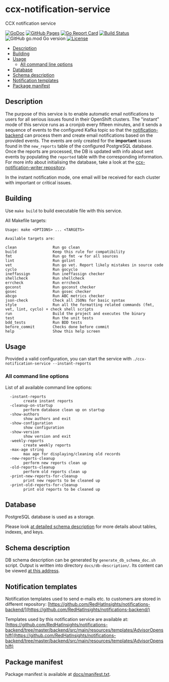 # ccx-notification-service
CCX notification service

[![GoDoc](https://godoc.org/github.com/RedHatInsights/ccx-notification-service?status.svg)](https://godoc.org/github.com/RedHatInsights/ccx-notification-service)
[![GitHub Pages](https://img.shields.io/badge/%20-GitHub%20Pages-informational)](https://redhatinsights.github.io/ccx-notification-service/)
[![Go Report Card](https://goreportcard.com/badge/github.com/RedHatInsights/ccx-notification-service)](https://goreportcard.com/report/github.com/RedHatInsights/ccx-notification-service)
[![Build Status](https://travis-ci.com/RedHatInsights/ccx-notification-service.svg?branch=master)](https://travis-ci.com/RedHatInsights/ccx-notification-service)
![GitHub go.mod Go version](https://img.shields.io/github/go-mod/go-version/RedHatInsights/ccx-notification-service)
[![License](https://img.shields.io/badge/license-Apache-blue)](https://github.com/RedHatInsights/ccx-notification-service/blob/master/LICENSE)

<!-- vim-markdown-toc GFM -->

* [Description](#description)
* [Building](#building)
* [Usage](#usage)
    * [All command line options](#all-command-line-options)
* [Database](#database)
* [Schema description](#schema-description)
* [Notification templates](#notification-templates)
* [Package manifest](#package-manifest)

<!-- vim-markdown-toc -->

## Description

The purpose of this service is to enable automatic email notifications to
users for all serious issues found in their OpenShift clusters. The "instant"
mode of this service runs as a cronjob every fifteen minutes, and it sends a
sequence of events to the configured Kafka topic so that the
[notification-backend](https://github.com/RedHatInsights/notifications-backend)
can process them and create email notifications based on the provided events.
The events are only created for the **important** issues found in the 
`new_reports` table of the configured PostgreSQL database. Once the reports are
processed, the DB is updated with info about sent events by populating the
`reported` table with the corresponding information. For more info about 
initialising the database, take a look at the [ccx-notification-writer repository](https://github.com/RedHatInsights/ccx-notification-writer).

In the instant notification mode, one email will be received for each cluster 
with important or critical issues.

## Building

Use `make build` to build executable file with this service.

All Makefile targets:

```
Usage: make <OPTIONS> ... <TARGETS>

Available targets are:

clean                Run go clean
build                Keep this rule for compatibility
fmt                  Run go fmt -w for all sources
lint                 Run golint
vet                  Run go vet. Report likely mistakes in source code
cyclo                Run gocyclo
ineffassign          Run ineffassign checker
shellcheck           Run shellcheck
errcheck             Run errcheck
goconst              Run goconst checker
gosec                Run gosec checker
abcgo                Run ABC metrics checker
json-check           Check all JSONs for basic syntax
style                Run all the formatting related commands (fmt, vet, lint, cyclo) + check shell scripts
run                  Build the project and executes the binary
test                 Run the unit tests
bdd_tests            Run BDD tests
before_commit        Checks done before commit
help                 Show this help screen
```

## Usage

Provided a valid configuration, you can start the service with `./ccx-notification-service --instant-reports` 

### All command line options

List of all available command line options:

```
  -instant-reports
    	create instant reports
  -cleanup-on-startup
        perform database clean up on startup
  -show-authors
    	show authors and exit
  -show-configuration
    	show configuration
  -show-version
    	show version and exit
  -weekly-reports
    	create weekly reports
  -max-age string
    	max age for displaying/cleaning old records
  -new-reports-cleanup
    	perform new reports clean up
  -old-reports-cleanup
    	perform old reports clean up
  -print-new-reports-for-cleanup
    	print new reports to be cleaned up
  -print-old-reports-for-cleanup
    	print old reports to be cleaned up
```

## Database

PostgreSQL database is used as a storage.

Please look [at detailed schema
description](https://redhatinsights.github.io/ccx-notification-service/db-description/)
for more details about tables, indexes, and keys.

## Schema description

DB schema description can be generated by `generate_db_schema_doc.sh` script.
Output is written into directory `docs/db-description/`. Its content can be
viewed [at this
address](https://redhatinsights.github.io/ccx-notification-service/db-description/).

## Notification templates

Notification templates used to send e-mails etc. to customers are stored in different repository:
[https://github.com/RedHatInsights/notifications-backend/](https://github.com/RedHatInsights/notifications-backend/)

Templates used by this notification service are available at:
[https://github.com/RedHatInsights/notifications-backend/tree/master/backend/src/main/resources/templates/AdvisorOpenshift](https://github.com/RedHatInsights/notifications-backend/tree/master/backend/src/main/resources/templates/AdvisorOpenshift)

## Package manifest

Package manifest is available at [docs/manifest.txt](docs/manifest.txt).
